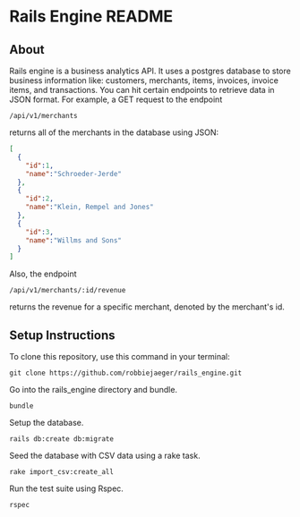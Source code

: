 # Rails Engine README

## About
Rails engine is a business analytics API. It uses a postgres database to store business information like: customers, merchants, items, invoices, invoice items, and transactions. You can hit certain endpoints to retrieve data in JSON format. For example, a GET request to the endpoint

```
/api/v1/merchants
```
returns all of the merchants in the database using JSON:

``` json
[
  {
    "id":1,
    "name":"Schroeder-Jerde"
  },
  {
    "id":2,
    "name":"Klein, Rempel and Jones"
  },
  {
    "id":3,
    "name":"Willms and Sons"
  }
]
```

Also, the endpoint

```
/api/v1/merchants/:id/revenue
```
returns the revenue for a specific merchant, denoted by the merchant's id.


## Setup Instructions

To clone this repository, use this command in your terminal:
```
git clone https://github.com/robbiejaeger/rails_engine.git
```
Go into the rails_engine directory and bundle.
```
bundle
```
Setup the database.
```
rails db:create db:migrate
```
Seed the database with CSV data using a rake task.
```
rake import_csv:create_all
```
Run the test suite using Rspec.
```
rspec
```
